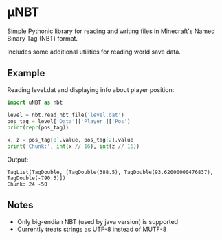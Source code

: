 # μNBT

Simple Pythonic library for reading and writing files in Minecraft's Named Binary Tag (NBT) format.

Includes some additional utilities for reading world save data.


## Example

Reading level.dat and displaying info about player position:

```python
import uNBT as nbt

level = nbt.read_nbt_file('level.dat')
pos_tag = level['Data']['Player']['Pos']
print(repr(pos_tag))

x, z = pos_tag[0].value, pos_tag[2].value
print('Chunk:', int(x // 16), int(z // 16))
```

Output:
```
TagList(TagDouble, [TagDouble(388.5), TagDouble(93.62000000476837), TagDouble(-790.5)])
Chunk: 24 -50
```


## Notes

- Only big-endian NBT (used by java version) is supported
- Currently treats strings as UTF-8 instead of MUTF-8
